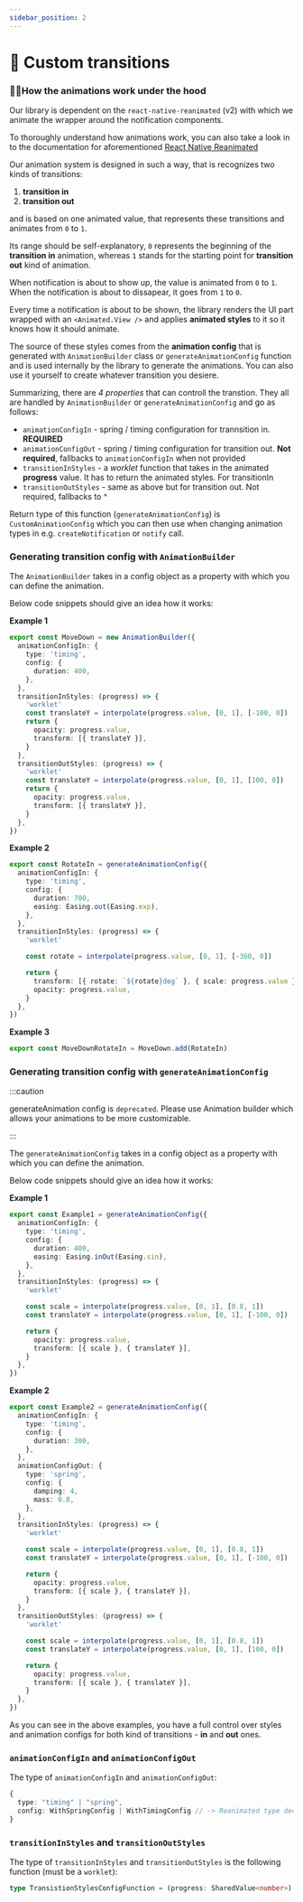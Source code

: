 ```yaml
---
sidebar_position: 2
---
```


# 💫 Custom transitions

### 👩🏽‍How the animations work under the hood

Our library is dependent on the `react-native-reanimated` (v2) with which we animate the wrapper around the notification components.

To thoroughly understand how animations work, you can also take a look in to the documentation for aforementioned [React Native Reanimated](https://docs.swmansion.com/react-native-reanimated/)

Our animation system is designed in such a way, that is recognizes two kinds of transitions:

1. **transition in**
2. **transition out**

and is based on one animated value, that represents these transitions and animates from `0` to `1`.

Its range should be self-explanatory, `0` represents the beginning of the **transition in** animation, whereas `1` stands for the starting point for **transition out** kind of animation.

When notification is about to show up, the value is animated from `0` to `1`. When the notification is about to dissapear, it goes from `1` to `0`.

Every time a notification is about to be shown, the library renders the UI part wrapped with an `<Animated.View />` and applies **animated styles** to it so it knows how it should animate.

The source of these styles comes from the **animation config** that is generated with `AnimationBuilder` class or `generateAnimationConfig` function and is used internally by the library to generate the animations. You can also use it yourself to create whatever transition you desiere.

Summarizing, there are _4 properties_ that can controll the transtion. They all are handled by `AnimationBuilder` or `generateAnimationConfig` and go as follows:

- `animationConfigIn` - spring / timing configuration for trannsition in. **REQUIRED**
- `animationConfigOut` - spring / timing configuration for transition out. **Not required**, fallbacks to `animationConfigIn` when not provided
- `transitionInStyles` - a _worklet_ function that takes in the animated **progress** value. It has to return the animated styles. For transitionIn
- `transitionOutStyles` - same as above but for transition out. Not required, fallbacks to ^

Return type of this function (`generateAnimationConfig`) is `CustomAnimationConfig` which you can then use when changing animation types in e.g. `createNotification` or `notify` call.

### Generating transition config with `AnimationBuilder`

The `AnimationBuilder` takes in a config object as a property with which you can define the animation.

Below code snippets should give an idea how it works:

**Example 1**

```typescript
export const MoveDown = new AnimationBuilder({
  animationConfigIn: {
    type: 'timing',
    config: {
      duration: 400,
    },
  },
  transitionInStyles: (progress) => {
    'worklet'
    const translateY = interpolate(progress.value, [0, 1], [-100, 0])
    return {
      opacity: progress.value,
      transform: [{ translateY }],
    }
  },
  transitionOutStyles: (progress) => {
    'worklet'
    const translateY = interpolate(progress.value, [0, 1], [100, 0])
    return {
      opacity: progress.value,
      transform: [{ translateY }],
    }
  },
})
```

**Example 2**

```typescript
export const RotateIn = generateAnimationConfig({
  animationConfigIn: {
    type: 'timing',
    config: {
      duration: 700,
      easing: Easing.out(Easing.exp),
    },
  },
  transitionInStyles: (progress) => {
    'worklet'

    const rotate = interpolate(progress.value, [0, 1], [-360, 0])

    return {
      transform: [{ rotate: `${rotate}deg` }, { scale: progress.value }],
      opacity: progress.value,
    }
  },
})
```

**Example 3**

```typescript
export const MoveDownRotateIn = MoveDown.add(RotateIn)
```

### Generating transition config with `generateAnimationConfig`

:::caution

generateAnimation config is `deprecated`. Please use Animation builder which allows your animations to be more customizable.

:::

The `generateAnimationConfig` takes in a config object as a property with which you can define the animation.

Below code snippets should give an idea how it works:

**Example 1**

```typescript
export const Example1 = generateAnimationConfig({
  animationConfigIn: {
    type: 'timing',
    config: {
      duration: 400,
      easing: Easing.inOut(Easing.sin),
    },
  },
  transitionInStyles: (progress) => {
    'worklet'

    const scale = interpolate(progress.value, [0, 1], [0.8, 1])
    const translateY = interpolate(progress.value, [0, 1], [-100, 0])

    return {
      opacity: progress.value,
      transform: [{ scale }, { translateY }],
    }
  },
})
```

**Example 2**

```typescript
export const Example2 = generateAnimationConfig({
  animationConfigIn: {
    type: 'timing',
    config: {
      duration: 300,
    },
  },
  animationConfigOut: {
    type: 'spring',
    config: {
      damping: 4,
      mass: 0.8,
    },
  },
  transitionInStyles: (progress) => {
    'worklet'

    const scale = interpolate(progress.value, [0, 1], [0.8, 1])
    const translateY = interpolate(progress.value, [0, 1], [-100, 0])

    return {
      opacity: progress.value,
      transform: [{ scale }, { translateY }],
    }
  },
  transitionOutStyles: (progress) => {
    'worklet'

    const scale = interpolate(progress.value, [0, 1], [0.8, 1])
    const translateY = interpolate(progress.value, [0, 1], [100, 0])

    return {
      opacity: progress.value,
      transform: [{ scale }, { translateY }],
    }
  },
})
```

As you can see in the above examples, you have a full control over styles and animation configs for both kind of transitions - **in** and **out** ones.

### `animationConfigIn` and `animationConfigOut`

The type of `animationConfigIn` and `animationConfigOut`:

```typescript
{
  type: "timing" | "spring",
  config: WithSpringConfig | WithTimingConfig // -> Reanimated type declarations
}
```

### `transitionInStyles` and `transitionOutStyles`

The type of `transitionInStyles` and `transitionOutStyles` is the
following function (must be a `worklet`):

```typescript
type TransistionStylesConfigFunction = (progress: SharedValue<number>) => AnimatedStylesType
```
